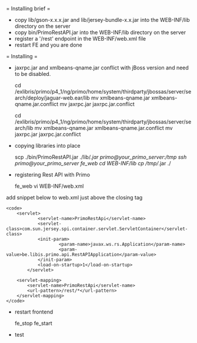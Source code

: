 = Installing brief =
* copy lib/gson-x.x.x.jar and lib/jersey-bundle-x.x.jar into the WEB-INF/lib directory on the server
* copy bin/PrimoRestAPI.jar into the WEB-INF/lib directory on the server
* register a '/rest' endpoint in the WEB-INF/web.xml file
* restart FE and you are done

= Installing =
* jaxrpc.jar and xmlbeans-qname.jar conflict with jBoss version and need to be disabled.
	
	cd /exlibris/primo/p4_1/ng/primo/home/system/thirdparty/jbossas/server/search/deploy/jaguar-web.ear/lib
	mv xmlbeans-qname.jar xmlbeans-qname.jar.conflict
	mv jaxrpc.jar jaxrpc.jar.conflict
	 
	cd /exlibris/primo/p4_1/ng/primo/home/system/thirdparty/jbossas/server/search/lib
	mv xmlbeans-qname.jar xmlbeans-qname.jar.conflict
	mv jaxrpc.jar jaxrpc.jar.conflict

* copying libraries into place
	
	scp ./bin/PrimoRestAPI.jar ./lib/*.jar primo@your_primo_server:/tmp
	ssh primo@your_primo_server
	fe_web
	cd WEB-INF/lib
	cp /tmp/*.jar ./

* registering Rest API with Primo
	
	fe_web
	vi WEB-INF/web.xml

 <p>add snippet below to web.xml just above the closing </web-app> tag</p>

    <code>
		<servlet>
        		<servlet-name>PrimoRestApi</servlet-name>
        		<servlet-class>com.sun.jersey.spi.container.servlet.ServletContainer</servlet-class>
        		<init-param>
                		<param-name>javax.ws.rs.Application</param-name>
                		<param-value>be.libis.primo.api.RestAPIApplication</param-value>
        		</init-param>
        		<load-on-startup>1</load-on-startup>
    		</servlet>
		 
		<servlet-mapping>
			<servlet-name>PrimoRestApi</servlet-name>
			<url-pattern>/rest/*</url-pattern>
		</servlet-mapping>
	</code>


* restart frontend
	
	fe_stop
	fe_start

* test